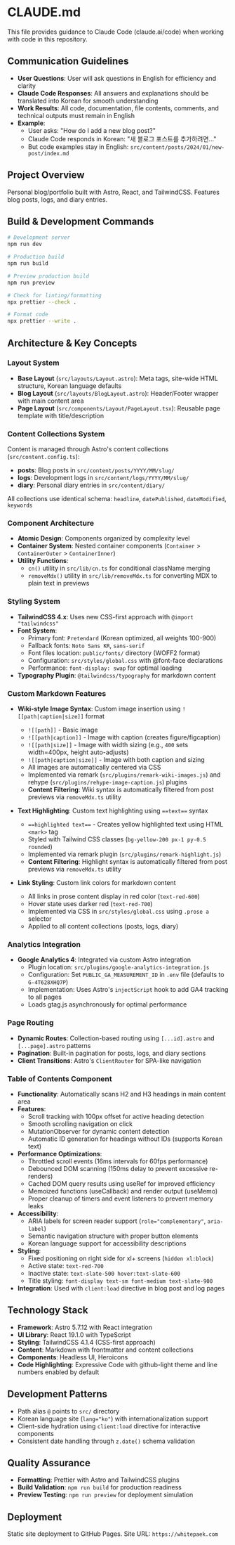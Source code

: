 # CLAUDE.md

This file provides guidance to Claude Code (claude.ai/code) when working with code in this repository.

## Communication Guidelines
- **User Questions**: User will ask questions in English for efficiency and clarity
- **Claude Code Responses**: All answers and explanations should be translated into Korean for smooth understanding
- **Work Results**: All code, documentation, file contents, comments, and technical outputs must remain in English
- **Example**: 
  - User asks: "How do I add a new blog post?"
  - Claude Code responds in Korean: "새 블로그 포스트를 추가하려면..."
  - But code examples stay in English: `src/content/posts/2024/01/new-post/index.md`

## Project Overview
Personal blog/portfolio built with Astro, React, and TailwindCSS. Features blog posts, logs, and diary entries.

## Build & Development Commands
```bash
# Development server
npm run dev

# Production build
npm run build

# Preview production build
npm run preview

# Check for linting/formatting
npx prettier --check .

# Format code
npx prettier --write .
```

## Architecture & Key Concepts

### Layout System
- **Base Layout** (`src/layouts/Layout.astro`): Meta tags, site-wide HTML structure, Korean language defaults
- **Blog Layout** (`src/layouts/BlogLayout.astro`): Header/Footer wrapper with main content area
- **Page Layout** (`src/components/Layout/PageLayout.tsx`): Reusable page template with title/description

### Content Collections System
Content is managed through Astro's content collections (`src/content.config.ts`):
- **posts**: Blog posts in `src/content/posts/YYYY/MM/slug/`
- **logs**: Development logs in `src/content/logs/YYYY/MM/slug/`
- **diary**: Personal diary entries in `src/content/diary/`

All collections use identical schema: `headline`, `datePublished`, `dateModified`, `keywords`

### Component Architecture
- **Atomic Design**: Components organized by complexity level
- **Container System**: Nested container components (`Container` > `ContainerOuter` > `ContainerInner`)
- **Utility Functions**: 
  - `cn()` utility in `src/lib/cn.ts` for conditional className merging
  - `removeMdx()` utility in `src/lib/removeMdx.ts` for converting MDX to plain text in previews

### Styling System
- **TailwindCSS 4.x**: Uses new CSS-first approach with `@import "tailwindcss"`
- **Font System**: 
  - Primary font: `Pretendard` (Korean optimized, all weights 100-900)
  - Fallback fonts: `Noto Sans KR`, `sans-serif`
  - Font files location: `public/fonts/` directory (WOFF2 format)
  - Configuration: `src/styles/global.css` with @font-face declarations
  - Performance: `font-display: swap` for optimal loading
- **Typography Plugin**: `@tailwindcss/typography` for markdown content

### Custom Markdown Features
- **Wiki-style Image Syntax**: Custom image insertion using `![[path|caption|size]]` format
  - `![[path]]` - Basic image
  - `![[path|caption]]` - Image with caption (creates figure/figcaption)
  - `![[path|size]]` - Image with width sizing (e.g., `400` sets width=400px, height auto-adjusts)
  - `![[path|caption|size]]` - Image with both caption and sizing
  - All images are automatically centered via CSS
  - Implemented via remark (`src/plugins/remark-wiki-images.js`) and rehype (`src/plugins/rehype-image-caption.js`) plugins
  - **Content Filtering**: Wiki syntax is automatically filtered from post previews via `removeMdx.ts` utility

- **Text Highlighting**: Custom text highlighting using `==text==` syntax
  - `==highlighted text==` - Creates yellow highlighted text using HTML `<mark>` tag
  - Styled with Tailwind CSS classes (`bg-yellow-200 px-1 py-0.5 rounded`)
  - Implemented via remark plugin (`src/plugins/remark-highlight.js`)
  - **Content Filtering**: Highlight syntax is automatically filtered from post previews via `removeMdx.ts` utility

- **Link Styling**: Custom link colors for markdown content
  - All links in prose content display in red color (`text-red-600`)
  - Hover state uses darker red (`text-red-700`)
  - Implemented via CSS in `src/styles/global.css` using `.prose a` selector
  - Applied to all content collections (posts, logs, diary)

### Analytics Integration
- **Google Analytics 4**: Integrated via custom Astro integration
  - Plugin location: `src/plugins/google-analytics-integration.js`
  - Configuration: Set `PUBLIC_GA_MEASUREMENT_ID` in `.env` file (defaults to `G-4T628XHQ7P`)
  - Implementation: Uses Astro's `injectScript` hook to add GA4 tracking to all pages
  - Loads gtag.js asynchronously for optimal performance

### Page Routing
- **Dynamic Routes**: Collection-based routing using `[...id].astro` and `[...page].astro` patterns
- **Pagination**: Built-in pagination for posts, logs, and diary sections
- **Client Transitions**: Astro's `ClientRouter` for SPA-like navigation

### Table of Contents Component
- **Functionality**: Automatically scans H2 and H3 headings in main content area
- **Features**: 
  - Scroll tracking with 100px offset for active heading detection
  - Smooth scrolling navigation on click
  - MutationObserver for dynamic content detection
  - Automatic ID generation for headings without IDs (supports Korean text)
- **Performance Optimizations**: 
  - Throttled scroll events (16ms intervals for 60fps performance)
  - Debounced DOM scanning (150ms delay to prevent excessive re-renders)
  - Cached DOM query results using useRef for improved efficiency
  - Memoized functions (useCallback) and render output (useMemo)
  - Proper cleanup of timers and event listeners to prevent memory leaks
- **Accessibility**: 
  - ARIA labels for screen reader support (`role="complementary"`, `aria-label`)
  - Semantic navigation structure with proper button elements
  - Korean language support for accessibility descriptions
- **Styling**: 
  - Fixed positioning on right side for xl+ screens (`hidden xl:block`)
  - Active state: `text-red-700`
  - Inactive state: `text-slate-500 hover:text-slate-600`
  - Title styling: `font-display text-sm font-medium text-slate-900`
- **Integration**: Used with `client:load` directive in blog post and log pages

## Technology Stack
- **Framework**: Astro 5.7.12 with React integration
- **UI Library**: React 19.1.0 with TypeScript
- **Styling**: TailwindCSS 4.1.4 (CSS-first approach)
- **Content**: Markdown with frontmatter and content collections
- **Components**: Headless UI, Heroicons
- **Code Highlighting**: Expressive Code with github-light theme and line numbers enabled by default

## Development Patterns
- Path alias `@` points to `src/` directory
- Korean language site (`lang="ko"`) with internationalization support
- Client-side hydration using `client:load` directive for interactive components
- Consistent date handling through `z.date()` schema validation

## Quality Assurance
- **Formatting**: Prettier with Astro and TailwindCSS plugins
- **Build Validation**: `npm run build` for production readiness
- **Preview Testing**: `npm run preview` for deployment simulation

## Deployment
Static site deployment to GitHub Pages. Site URL: `https://whitepaek.com`